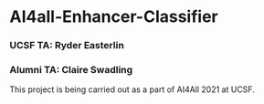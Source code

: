 # AI4all-Enhancer-Classifier
### UCSF TA: Ryder Easterlin
### Alumni TA: Claire Swadling

This project is being carried out as a part of AI4All 2021 at UCSF. 
